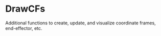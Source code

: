# DrawCFs

Additional functions to create, update, and visualize coordinate frames, end-effector, etc.
